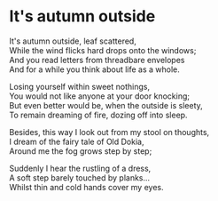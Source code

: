 # It's autumn outside

It's autumn outside, leaf scattered,\
While the wind flicks hard drops onto the windows;\
And you read letters from threadbare envelopes\
And for a while you think about life as a whole.

Losing yourself within sweet nothings,\
You would not like anyone at your door knocking;\
But even better would be, when the outside is sleety,\
To remain dreaming of fire, dozing off into sleep.

Besides, this way I look out from my stool on thoughts,\
I dream of the fairy tale of Old Dokia,\
Around me the fog grows step by step;

Suddenly I hear the rustling of a dress,\
A soft step barely touched by planks...\
Whilst thin and cold hands cover my eyes.

